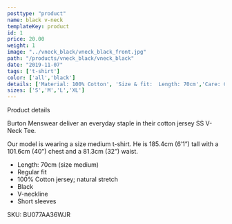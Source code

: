 ```yaml
---
posttype: "product"
name: black v-neck
templateKey: product
id: 1
price: 20.00
weight: 1
image: "../vneck_black/vneck_black_front.jpg"
path: "/products/vneck_black/vneck_black"
date: "2019-11-07"
tags: ['t-shirt']
color: ['all','black']
details: ['Material: 100% Cotton', 'Size & fit:  Length: 70cm','Care: Cold machine wash.']
sizes: ['S','M','L','XL']
---
```


<!-- ![alt text](/products/black_100_polo/black_100_polo.jpg) -->




Product details

Burton Menswear deliver an everyday staple in their cotton jersey SS V-Neck Tee.

Our model is wearing a size medium t-shirt. He is 185.4cm (6’1”) tall with a 101.6cm (40”) chest and a 81.3cm (32”) waist.

- Length: 70cm (size medium)
- Regular fit
- 100% Cotton jersey; natural stretch
- Black
- V-neckline
- Short sleeves

SKU: BU077AA36WJR


